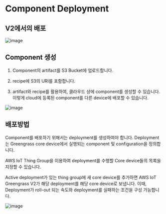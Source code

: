 # Component Deployment

## V2에서의 배포

![image](https://user-images.githubusercontent.com/52392004/182495293-6777b3d3-f367-4885-971b-56d884a48fcb.png)


## Component 생성

1. Component의 artifact를 S3 Bucket에 업로드합니다.

2. recipe에 S3의 URI를 포함합니다.

3. artifact와 recipe를 활용하여, 클라우드 상에 component를 생성할 수 있습니다. 이렇게 cloud에 등록된 component를 다른 device에 배포할 수 있습니다. 

![image](https://user-images.githubusercontent.com/52392004/182487907-91593858-a4ef-4010-97ae-320b4dfd5ad9.png)


## 배포방법

Component를 배포하기 위해서는 deployment를 생성하여야 합니다. Deployment는 Greengrass core device에서 실행되는 component 및 configuration을 정의합니다. 

AWS IoT Thing Group을 이용하여 deployment를 수행할 Core device들의 목록을 지정할 수 있습니다. 

Active deployment가 있는 thing group에 새 core device를 추가하면 AWS IoT Greengrass V2가 해당 deployment를 해당 core device로 보냅니다. 이때, Deployment가 roll-out 되는 속도와 deployment를 실패하는 조건을 구성 가능합니다. 



![image](https://user-images.githubusercontent.com/52392004/182489658-535afb91-6c8a-49a8-86aa-ce19addcdd30.png)
